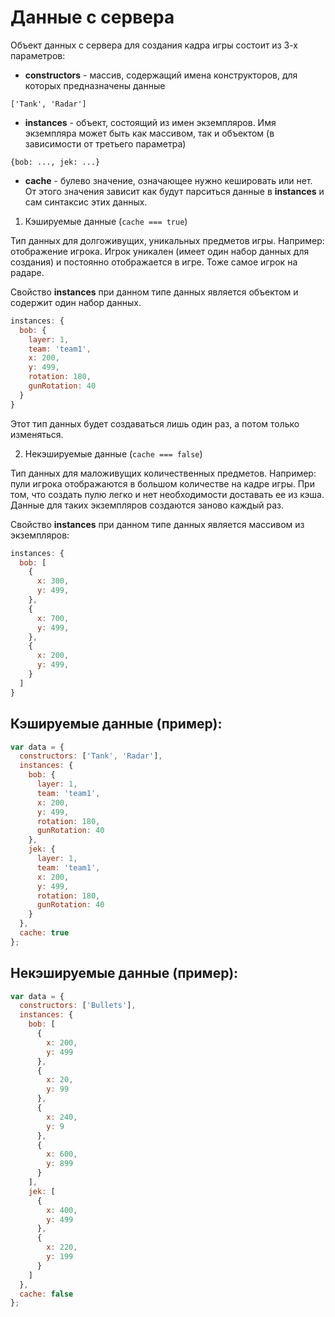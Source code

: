 # Данные с сервера

Объект данных с сервера для создания кадра игры состоит из 3-х параметров:
* **constructors** - массив, содержащий имена конструкторов, для которых предназначены данные

```
['Tank', 'Radar']
```

* **instances** - объект, состоящий из имен экземпляров.
Имя экземпляра может быть как массивом, так и объектом (в зависимости от третьего параметра)

```
{bob: ..., jek: ...}
```

* **cache** - булево значение, означающее нужно кешировать или нет.
От этого значения зависит как будут парситься данные в **instances**
и сам синтаксис этих данных. 

1. Кэшируемые данные (`cache === true`)

Тип данных для долгоживущих, уникальных предметов игры. Например: отображение игрока. Игрок уникален (имеет один набор данных для создания) и постоянно отображается в игре. Тоже самое игрок на радаре.

Свойство **instances** при данном типе данных является объектом и содержит один набор данных.

``` js
instances: {
  bob: {
    layer: 1,
    team: 'team1',
    x: 200,
    y: 499,
    rotation: 180,
    gunRotation: 40
  }
}
```

Этот тип данных будет создаваться лишь один раз, а потом только изменяться.

2. Некэшируемые данные (`cache === false`)

Тип данных для маложивущих количественных предметов. Например: пули игрока отображаются в большом количестве на кадре игры. При том, что создать пулю легко и нет необходимости доставать ее из кэша.
Данные для таких экземпляров создаются заново каждый раз.

Свойство **instances** при данном типе данных является массивом из экземпляров:

``` js
instances: {
  bob: [
    {
      x: 300,
      y: 499,
    },
    {
      x: 700,
      y: 499,
    },
    {
      x: 200,
      y: 499,
    }
  ]
}
```

## Кэшируемые данные (пример):

``` js
var data = {
  constructors: ['Tank', 'Radar'],
  instances: {
    bob: {
      layer: 1,
      team: 'team1',
      x: 200,
      y: 499,
      rotation: 180,
      gunRotation: 40
    },
    jek: {
      layer: 1,
      team: 'team1',
      x: 200,
      y: 499,
      rotation: 180,
      gunRotation: 40
    }
  },
  cache: true
};
```

## Некэшируемые данные (пример):

``` js
var data = {
  constructors: ['Bullets'],
  instances: {
    bob: [
      {
        x: 200,
        y: 499
      },
      {
        x: 20,
        y: 99
      },
      {
        x: 240,
        y: 9
      },
      {
        x: 600,
        y: 899
      }
    ],
    jek: [
      {
        x: 400,
        y: 499
      },
      {
        x: 220,
        y: 199
      }
    ]
  },
  cache: false
};
```
